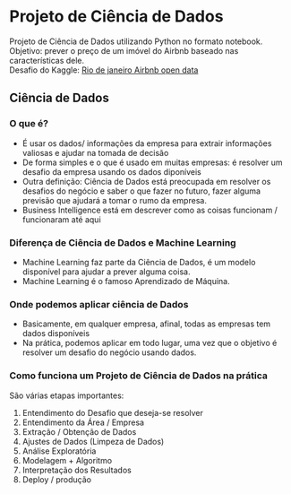 # Projeto de Ciência de Dados

Projeto de Ciência de Dados utilizando Python no formato notebook. <br>
Objetivo: prever o preço de um imóvel do Airbnb baseado nas características dele. <br>
Desafio do Kaggle: <a href="https://www.kaggle.com/datasets/allanbruno/airbnb-rio-de-janeiro">Rio de janeiro Airbnb open data</a>

## Ciência de Dados
### O que é?
- É usar os dados/ informações da empresa para extrair informações valiosas e ajudar na tomada de decisão
- De forma simples e o que é usado em muitas empresas: é resolver um desafio da empresa usando os dados diponíveis
- Outra definição: Ciência de Dados está preocupada em resolver os desafios do negócio e saber o que fazer no futuro, fazer alguma previsão que ajudará a tomar o rumo da empresa. 
- Business Intelligence está em descrever como as coisas funcionam / funcionaram até aqui

### Diferença de Ciência de Dados e Machine Learning
- Machine Learning faz parte da Ciência de Dados, é um modelo disponível para ajudar a prever alguma coisa.
- Machine Learning é o famoso Aprendizado de Máquina.

### Onde podemos aplicar ciência de Dados
- Basicamente, em qualquer empresa, afinal, todas as empresas tem dados disponíveis
- Na prática, podemos aplicar em todo lugar, uma vez que o objetivo é resolver um desafio do negócio usando dados.

### Como funciona um Projeto de Ciência de Dados na prática
São várias etapas importantes:
1. Entendimento do Desafio que deseja-se resolver
2. Entendimento da Área / Empresa
3. Extração / Obtenção de Dados
4. Ajustes de Dados (Limpeza de Dados)
5. Análise Exploratória
6. Modelagem + Algoritmo
7. Interpretação dos Resultados
8. Deploy / produção

<p> </p>